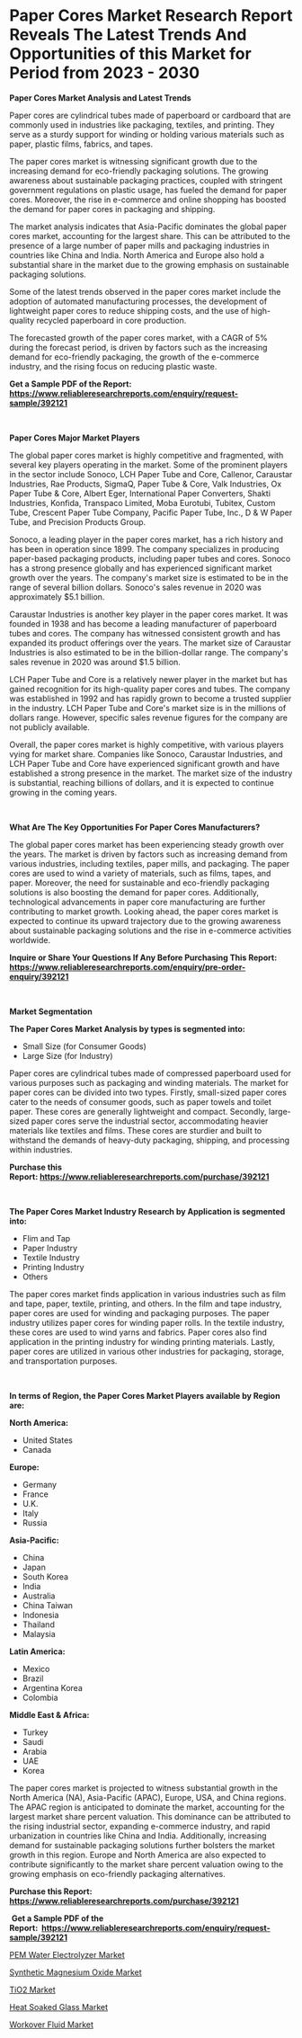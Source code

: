 <p><h1>Paper Cores Market Research Report Reveals The Latest Trends And Opportunities of this Market for Period from 2023 - 2030</h1></p><p><strong>Paper Cores Market Analysis and Latest Trends</strong></p>
<p><p>Paper cores are cylindrical tubes made of paperboard or cardboard that are commonly used in industries like packaging, textiles, and printing. They serve as a sturdy support for winding or holding various materials such as paper, plastic films, fabrics, and tapes.</p><p>The paper cores market is witnessing significant growth due to the increasing demand for eco-friendly packaging solutions. The growing awareness about sustainable packaging practices, coupled with stringent government regulations on plastic usage, has fueled the demand for paper cores. Moreover, the rise in e-commerce and online shopping has boosted the demand for paper cores in packaging and shipping.</p><p>The market analysis indicates that Asia-Pacific dominates the global paper cores market, accounting for the largest share. This can be attributed to the presence of a large number of paper mills and packaging industries in countries like China and India. North America and Europe also hold a substantial share in the market due to the growing emphasis on sustainable packaging solutions.</p><p>Some of the latest trends observed in the paper cores market include the adoption of automated manufacturing processes, the development of lightweight paper cores to reduce shipping costs, and the use of high-quality recycled paperboard in core production.</p><p>The forecasted growth of the paper cores market, with a CAGR of 5% during the forecast period, is driven by factors such as the increasing demand for eco-friendly packaging, the growth of the e-commerce industry, and the rising focus on reducing plastic waste.</p></p>
<p><strong>Get a Sample PDF of the Report:&nbsp; <a href="https://www.reliableresearchreports.com/enquiry/request-sample/392121">https://www.reliableresearchreports.com/enquiry/request-sample/392121</a></strong></p>
<p>&nbsp;</p>
<p><strong>Paper Cores Major Market Players</strong></p>
<p><p>The global paper cores market is highly competitive and fragmented, with several key players operating in the market. Some of the prominent players in the sector include Sonoco, LCH Paper Tube and Core, Callenor, Caraustar Industries, Rae Products, SigmaQ, Paper Tube & Core, Valk Industries, Ox Paper Tube & Core, Albert Eger, International Paper Converters, Shakti Industries, Konfida, Transpaco Limited, Moba Eurotubi, Tubitex, Custom Tube, Crescent Paper Tube Company, Pacific Paper Tube, Inc., D & W Paper Tube, and Precision Products Group.</p><p>Sonoco, a leading player in the paper cores market, has a rich history and has been in operation since 1899. The company specializes in producing paper-based packaging products, including paper tubes and cores. Sonoco has a strong presence globally and has experienced significant market growth over the years. The company's market size is estimated to be in the range of several billion dollars. Sonoco's sales revenue in 2020 was approximately $5.1 billion.</p><p>Caraustar Industries is another key player in the paper cores market. It was founded in 1938 and has become a leading manufacturer of paperboard tubes and cores. The company has witnessed consistent growth and has expanded its product offerings over the years. The market size of Caraustar Industries is also estimated to be in the billion-dollar range. The company's sales revenue in 2020 was around $1.5 billion.</p><p>LCH Paper Tube and Core is a relatively newer player in the market but has gained recognition for its high-quality paper cores and tubes. The company was established in 1992 and has rapidly grown to become a trusted supplier in the industry. LCH Paper Tube and Core's market size is in the millions of dollars range. However, specific sales revenue figures for the company are not publicly available.</p><p>Overall, the paper cores market is highly competitive, with various players vying for market share. Companies like Sonoco, Caraustar Industries, and LCH Paper Tube and Core have experienced significant growth and have established a strong presence in the market. The market size of the industry is substantial, reaching billions of dollars, and it is expected to continue growing in the coming years.</p></p>
<p>&nbsp;</p>
<p><strong>What Are The Key Opportunities For Paper Cores Manufacturers?</strong></p>
<p><p>The global paper cores market has been experiencing steady growth over the years. The market is driven by factors such as increasing demand from various industries, including textiles, paper mills, and packaging. The paper cores are used to wind a variety of materials, such as films, tapes, and paper. Moreover, the need for sustainable and eco-friendly packaging solutions is also boosting the demand for paper cores. Additionally, technological advancements in paper core manufacturing are further contributing to market growth. Looking ahead, the paper cores market is expected to continue its upward trajectory due to the growing awareness about sustainable packaging solutions and the rise in e-commerce activities worldwide.</p></p>
<p><strong>Inquire or Share Your Questions If Any Before Purchasing This Report: <a href="https://www.reliableresearchreports.com/enquiry/pre-order-enquiry/392121">https://www.reliableresearchreports.com/enquiry/pre-order-enquiry/392121</a></strong></p>
<p>&nbsp;</p>
<p><strong>Market Segmentation</strong></p>
<p><strong>The Paper Cores Market Analysis by types is segmented into:</strong></p>
<p><ul><li>Small Size (for Consumer Goods)</li><li>Large Size (for Industry)</li></ul></p>
<p><p>Paper cores are cylindrical tubes made of compressed paperboard used for various purposes such as packaging and winding materials. The market for paper cores can be divided into two types. Firstly, small-sized paper cores cater to the needs of consumer goods, such as paper towels and toilet paper. These cores are generally lightweight and compact. Secondly, large-sized paper cores serve the industrial sector, accommodating heavier materials like textiles and films. These cores are sturdier and built to withstand the demands of heavy-duty packaging, shipping, and processing within industries.</p></p>
<p><strong>Purchase this Report:&nbsp;<a href="https://www.reliableresearchreports.com/purchase/392121">https://www.reliableresearchreports.com/purchase/392121</a></strong></p>
<p>&nbsp;</p>
<p><strong>The Paper Cores Market Industry Research by Application is segmented into:</strong></p>
<p><ul><li>Flim and Tap</li><li>Paper Industry</li><li>Textile Industry</li><li>Printing Industry</li><li>Others</li></ul></p>
<p><p>The paper cores market finds application in various industries such as film and tape, paper, textile, printing, and others. In the film and tape industry, paper cores are used for winding and packaging purposes. The paper industry utilizes paper cores for winding paper rolls. In the textile industry, these cores are used to wind yarns and fabrics. Paper cores also find application in the printing industry for winding printing materials. Lastly, paper cores are utilized in various other industries for packaging, storage, and transportation purposes.</p></p>
<p>&nbsp;</p>
<p><strong>In terms of Region, the Paper Cores Market Players available by Region are:</strong></p>
<p>
    <p> <strong> North America: </strong>
        <ul>
            <li>United States</li>
            <li>Canada</li>
        </ul>
        </p> 
    <p> <strong> Europe: </strong>
        <ul>
            <li>Germany</li>
            <li>France</li>
            <li>U.K.</li>
            <li>Italy</li>
            <li>Russia</li>
        </ul>
        </p> 
    <p> <strong> Asia-Pacific: </strong>
        <ul>
            <li>China</li>
            <li>Japan</li>
            <li>South Korea</li>
            <li>India</li>
            <li>Australia</li>
            <li>China Taiwan</li>
            <li>Indonesia</li>
            <li>Thailand</li>
            <li>Malaysia</li>
        </ul>
        </p> 
    <p> <strong> Latin America: </strong>
        <ul>
            <li>Mexico</li>
            <li>Brazil</li>
            <li>Argentina Korea</li>
            <li>Colombia</li>
        </ul>
        </p> 
    <p> <strong> Middle East & Africa: </strong>
        <ul>
            <li>Turkey</li>
            <li>Saudi</li>
            <li>Arabia</li>
            <li>UAE</li>
            <li>Korea</li>
        </ul>
    </p>
    </p>
<p><p>The paper cores market is projected to witness substantial growth in the North America (NA), Asia-Pacific (APAC), Europe, USA, and China regions. The APAC region is anticipated to dominate the market, accounting for the largest market share percent valuation. This dominance can be attributed to the rising industrial sector, expanding e-commerce industry, and rapid urbanization in countries like China and India. Additionally, increasing demand for sustainable packaging solutions further bolsters the market growth in this region. Europe and North America are also expected to contribute significantly to the market share percent valuation owing to the growing emphasis on eco-friendly packaging alternatives.</p></p>
<p><strong>Purchase this Report: <a href="https://www.reliableresearchreports.com/purchase/392121">https://www.reliableresearchreports.com/purchase/392121</a></strong></p>
<p>&nbsp;<strong>Get a Sample PDF of the Report:&nbsp;&nbsp;<a href="https://www.reliableresearchreports.com/enquiry/request-sample/392121">https://www.reliableresearchreports.com/enquiry/request-sample/392121</a></strong></p>
<p><strong></strong></p>
<p><p><a href="https://medium.com/@reyeshowell655/pem-water-electrolyzer-market-size-cagr-trends-2024-2030-2630d1bc7fa3">PEM Water Electrolyzer Market</a></p><p><a href="https://medium.com/@jarredmertz2772/synthetic-magnesium-oxide-market-exploring-market-share-market-trends-and-future-growth-5eafbc932778">Synthetic Magnesium Oxide Market</a></p><p><a href="https://medium.com/@lottierunte2662/tio2-market-research-report-its-history-and-forecast-2023-to-2030-0317bb26d032">TiO2 Market</a></p><p><a href="https://medium.com/@samirmayert107/heat-soaked-glass-market-exploring-market-share-market-trends-and-future-growth-5f0a9cd79bfc">Heat Soaked Glass Market</a></p><p><a href="https://medium.com/@charityrice2662/workover-fluid-market-trends-and-market-analysis-forecasted-for-period-2023-2030-0caf1511a0eb">Workover Fluid Market</a></p></p>